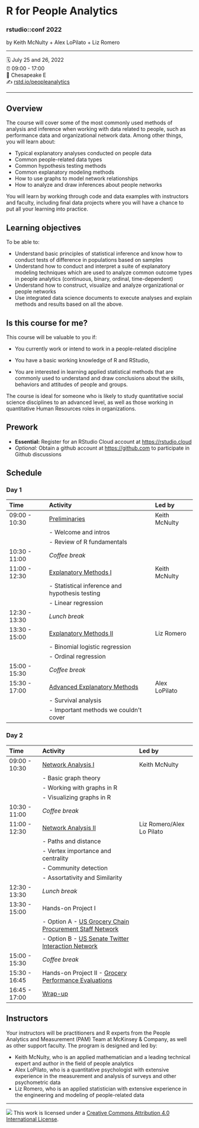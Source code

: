 R for People Analytics
================

### rstudio::conf 2022

by Keith McNulty + Alex LoPilato + Liz Romero

-----

:spiral_calendar: July 25 and 26, 2022  
:alarm_clock:     09:00 - 17:00  
:hotel:           Chesapeake E  
:writing_hand:    [rstd.io/peopleanalytics](http://rstd.io/peopleanalytics)

-----

## Overview

The course will cover some of the most commonly used methods of analysis and inference when working with data related to people, such as performance data and organizational network data. Among other things, you will learn about:
* Typical explanatory analyses conducted on people data
* Common people-related data types 
* Common hypothesis testing methods
* Common explanatory modeling methods
* How to use graphs to model network relationships 
* How to analyze and draw inferences about people networks

You will learn by working through code and data examples with instructors and faculty, including final data projects where you will have a chance to put all your learning into practice.

## Learning objectives

To be able to:
* Understand basic principles of statistical inference and know how to conduct tests of difference in populations based on samples
* Understand how to conduct and interpret a suite of explanatory modeling techniques which are used to analyze common outcome types in people analytics (continuous, binary, ordinal, time-dependent)
* Understand how to construct, visualize and analyze organizational or people networks 
* Use integrated data science documents to execute analyses and explain methods and results based on all the above.

## Is this course for me?

This course will be valuable to you if: 
 
- You currently work or intend to work in a people-related discipline 

- You have a basic working knowledge of R and RStudio, 

- You are interested in learning applied statistical methods that are commonly used to understand and draw conclusions about the skills, behaviors and attitudes of people and groups.  
 
The course is ideal for someone who is likely to study quantitative social science disciplines to an advanced level, as well as those working in quantitative Human Resources roles in organizations.

## Prework

* **Essential:**  Register for an RStudio Cloud account at https://rstudio.cloud
* *Optional:* Obtain a github account at https://github.com to participate in Github discussions


## Schedule

### Day 1

| Time          | Activity         | Led by       |
| :------------ | :--------------- | :----------  |
| 09:00 - 10:30 | [Preliminaries](https://rstudio-conf-2022.github.io/people-analytics-rstats/materials/talks/1-preliminaries.html#1)      | Keith McNulty |
|               | - Welcome and intros   | |
|               | - Review of R fundamentals   | |
| 10:30 - 11:00 | *Coffee break*   | |
| 11:00 - 12:30 | [Explanatory Methods I](https://rstudio-conf-2022.github.io/people-analytics-rstats/materials/talks/2-inference_and_linear_regression.html#1) | Keith McNulty |
|               | - Statistical inference and hypothesis testing   | |
|               | - Linear regression | |
| 12:30 - 13:30 | *Lunch break*    | |
| 13:30 - 15:00 | [Explanatory Methods II](https://rstudio-conf-2022.github.io/people-analytics-rstats/materials/talks/3-binomial_and_ordinal_regression.html) | Liz Romero |
|               | - Binomial logistic regression | |
|               | - Ordinal regression | |
| 15:00 - 15:30 | *Coffee break*   | |
| 15:30 - 17:00 | [Advanced Explanatory Methods](https://rstudio-conf-2022.github.io/people-analytics-rstats/materials/talks/4-advanced_explanatory_methods.html) | Alex LoPilato |
|               | - Survival analysis                     | |
|               | - Important methods we couldn't cover              | |

### Day 2

| Time          | Activity         | Led by |
| :------------ | :--------------- | :----- |
| 09:00 - 10:30 | [Network Analysis I](https://rstudio-conf-2022.github.io/people-analytics-rstats/materials/talks/5-working_with_and_visualizing_graphs.html#1)       | Keith McNulty |
|               | - Basic graph theory | |
|               | - Working with graphs in R  | |
|               | - Visualizing graphs in R | |
| 10:30 - 11:00 | *Coffee break*   | |
| 11:00 - 12:30 | [Network Analysis II](https://rstudio-conf-2022.github.io/people-analytics-rstats/materials/talks/6-graph_metrics.html)       | Liz Romero/Alex Lo Pilato |
|               | - Paths and distance  | |
|               | - Vertex importance and centrality | |
|               | - Community detection  | |
|               | - Assortativity and Similarity | |
| 12:30 - 13:30 | *Lunch break*    | |
| 13:30 - 15:00 | Hands-on Project I | |
|               | - Option A - [US Grocery Chain Procurement Staff Network](https://rstudio-conf-2022.github.io/people-analytics-rstats/materials/talks/7A-Project_US_Grocery_Purchasing_Network.html#1) | |
|               | - Option B - [US Senate Twitter Interaction Network](https://rstudio-conf-2022.github.io/people-analytics-rstats/materials/talks/7B-Project_US_Senate_Twitter_Network.html#1) | |
| 15:00 - 15:30 | *Coffee break*   | |
| 15:30 - 16:45 | Hands-on Project II - [Grocery Performance Evaluations](https://rstudio-conf-2022.github.io/people-analytics-rstats/materials/talks/8-Project_Grocery_Evaluations.html#1)        | |
| 16:45 - 17:00 | [Wrap-up](https://rstudio-conf-2022.github.io/people-analytics-rstats/materials/talks/9-Wrapping_up.html)        | |

## Instructors

Your instructors will be practitioners and R experts from the People Analytics and Measurement (PAM) Team at McKinsey & Company, as well as other support faculty.  The program is designed and led by:

- Keith McNulty, who is an applied mathematician and a leading technical expert and author in the field of people analytics  
- Alex LoPilato, who is a quantitative psychologist with extensive experience in the measurement and analysis of surveys and other psychometric data
- Liz Romero, who is an applied statistician with extensive experience in the engineering and modeling of people-related data

-----

![](https://i.creativecommons.org/l/by/4.0/88x31.png) This work is
licensed under a [Creative Commons Attribution 4.0 International
License](https://creativecommons.org/licenses/by/4.0/).
